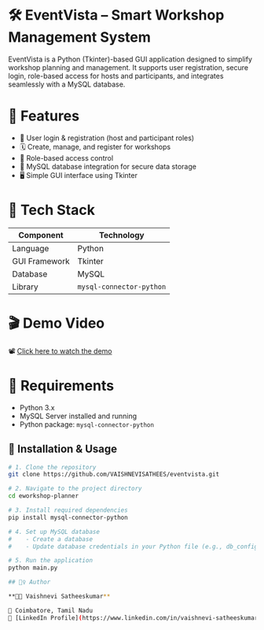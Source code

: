 # 🛠️ EventVista – Smart Workshop Management System

EventVista is a Python (Tkinter)-based GUI application designed to simplify workshop planning and management. It supports user registration, secure login, role-based access for hosts and participants, and integrates seamlessly with a MySQL database.

# 📌 Features

- 👥 User login & registration (host and participant roles)
- 🗓️ Create, manage, and register for workshops
- 🔐 Role-based access control
- 💾 MySQL database integration for secure data storage
- 🖥️ Simple GUI interface using Tkinter

# 🧰 Tech Stack

| Component       | Technology          |
|----------------|---------------------|
| Language        | Python              |
| GUI Framework   | Tkinter             |
| Database        | MySQL               |
| Library         | `mysql-connector-python` |

# 🎬 Demo Video

📽️ [Click here to watch the demo](https://drive.google.com/file/d/1los5CCUyFaRhgqoEQsp6cmdjKh4Zucly/view?usp=drive_link)

# 🔽 Requirements

- Python 3.x
- MySQL Server installed and running
- Python package: `mysql-connector-python`

## 🔧 Installation & Usage

```bash
# 1. Clone the repository
git clone https://github.com/VAISHNEVISATHEES/eventvista.git

# 2. Navigate to the project directory
cd eworkshop-planner

# 3. Install required dependencies
pip install mysql-connector-python

# 4. Set up MySQL database
#    - Create a database
#    - Update database credentials in your Python file (e.g., db_config.py)

# 5. Run the application
python main.py

## 🙋‍♀️ Author

**🧑‍💻 Vaishnevi Satheeskumar**

📍 Coimbatore, Tamil Nadu  
🔗 [LinkedIn Profile](https://www.linkedin.com/in/vaishnevi-satheeskumar-4a4576227)

